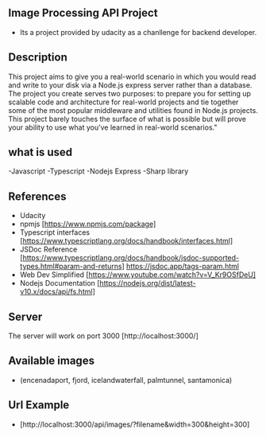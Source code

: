 ## Image Processing API Project
- Its a project provided by udacity as a chanllenge for backend developer.

## Description

This project aims to give you a real-world scenario in which you would read and write to your disk via a Node.js express server rather than a database. The project you create serves two purposes: to prepare you for setting up scalable code and architecture for real-world projects and tie together some of the most popular middleware and utilities found in Node.js projects. This project barely touches the surface of what is possible but will prove your ability to use what you’ve learned in real-world scenarios."

## what is used
-Javascript
-Typescript
-Nodejs Express
-Sharp library


## References
- Udacity<br>
- npmjs [https://www.npmjs.com/package] 
- Typescript interfaces [https://www.typescriptlang.org/docs/handbook/interfaces.html]
- JSDoc Reference [https://www.typescriptlang.org/docs/handbook/jsdoc-supported-types.html#param-and-returns]
     https://jsdoc.app/tags-param.html
- Web Dev Simplified [https://www.youtube.com/watch?v=V_Kr9OSfDeU]
- Nodejs Documentation [https://nodejs.org/dist/latest-v10.x/docs/api/fs.html]
 
## Server 
The server will work on port 3000 [http://localhost:3000/]

## Available images 
- (encenadaport, fjord, icelandwaterfall, palmtunnel, santamonica)
## Url Example 
- [http://localhost:3000/api/images/?filename&width=300&height=300]










